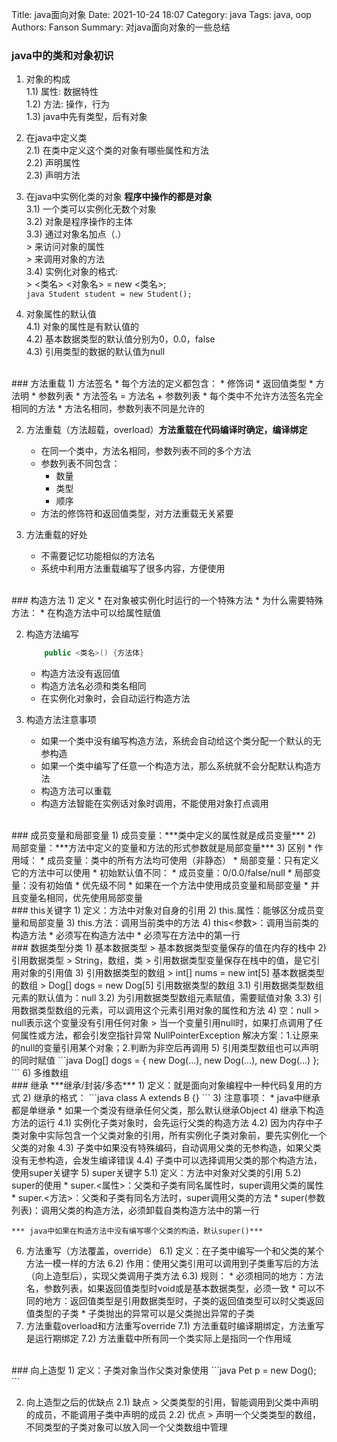Title: java面向对象
Date: 2021-10-24 18:07
Category: java
Tags: java, oop
Authors: Fanson
Summary: 对java面向对象的一些总结


### java中的类和对象初识  
1) 对象的构成  
    1.1) 属性: 数据特性  
    1.2) 方法: 操作，行为  
    1.3) java中先有类型，后有对象    
  
2) 在java中定义类  
    2.1) 在类中定义这个类的对象有哪些属性和方法  
    2.2) 声明属性  
    2.3) 声明方法  

3) 在java中实例化类的对象 **程序中操作的都是对象**  
    3.1) 一个类可以实例化无数个对象  
    3.2) 对象是程序操作的主体  
    3.3) 通过对象名加点（.）  
        > 来访问对象的属性  
        > 来调用对象的方法  
    3.4) 实例化对象的格式:  
        > <类名> <对象名> = new <类名>;  
        ```java
            Student student = new Student();  
        ```

4) 对象属性的默认值  
    4.1) 对象的属性是有默认值的  
    4.2) 基本数据类型的默认值分别为0，0.0，false  
    4.3) 引用类型的数据的默认值为null

</br>
### 方法重载
1) 方法签名  
   * 每个方法的定义都包含：
     * 修饰词
     * 返回值类型
     * 方法明
     * 参数列表
   * 方法签名 = 方法名 + 参数列表
   * 每个类中不允许方法签名完全相同的方法
   * 方法名相同，参数列表不同是允许的
  
2) 方法重载（方法超载，overload）**方法重载在代码编译时确定，编译绑定**  
   * 在同一个类中，方法名相同，参数列表不同的多个方法
   * 参数列表不同包含：
     * 数量
     * 类型
     * 顺序
   * 方法的修饰符和返回值类型，对方法重载无关紧要

3) 方法重载的好处  
   * 不需要记忆功能相似的方法名
   * 系统中利用方法重载编写了很多内容，方便使用

</br>
### 构造方法
1) 定义  
   * 在对象被实例化时运行的一个特殊方法
   * 为什么需要特殊方法：
      * 在构造方法中可以给属性赋值

2) 构造方法编写  
      ```java
          public <类名>() {方法体}
      ```
      * 构造方法没有返回值
      * 构造方法名必须和类名相同
      * 在实例化对象时，会自动运行构造方法

3) 构造方法注意事项  
   * 如果一个类中没有编写构造方法，系统会自动给这个类分配一个默认的无参构造
   * 如果一个类中编写了任意一个构造方法，那么系统就不会分配默认构造方法
   * 构造方法可以重载
   * 构造方法智能在实例话对象时调用，不能使用对象打点调用

</br>
### 成员变量和局部变量
1) 成员变量：***类中定义的属性就是成员变量***  
2) 局部变量：***方法中定义的变量和方法的形式参数就是局部变量***  
3) 区别  
   * 作用域：
     * 成员变量：类中的所有方法均可使用（非静态）
     * 局部变量：只有定义它的方法中可以使用
   * 初始默认值不同：
     * 成员变量：0/0.0/false/null
     * 局部变量：没有初始值
   * 优先级不同
     * 如果在一个方法中使用成员变量和局部变量
     * 并且变量名相同，优先使用局部变量

</br>
### this关键字
1) 定义：方法中对象对自身的引用  
2) this.属性：能够区分成员变量和局部变量  
3) this.方法：调用当前类中的方法  
4) this<参数>：调用当前类的构造方法  
   * 必须写在构造方法中  
   * 必须写在方法中的第一行  

</br>
### 数据类型分类
1) 基本数据类型
   > 基本数据类型变量保存的值在内存的栈中  
2) 引用数据类型
   > String，数组，类  
   > 引用数据类型变量保存在栈中的值，是它引用对象的引用值
3) 引用数据类型的数组
   > int[] nums = new int[5]  基本数据类型的数组  
   > Dog[] dogs = new Dog[5]  引用数据类型的数组
   3.1) 引用数据类型数组元素的默认值为：null
   3.2) 为引用数据类型数组元素赋值，需要赋值对象
   3.3) 引用数据类型数组的元素，可以调用这个元素引用对象的属性和方法
4) 空：null
   > null表示这个变量没有引用任何对象  
   > 当一个变量引用null时，如果打点调用了任何属性或方法，都会引发空指针异常
   NullPointerException  
   解决方案：1.让原来的null的变量引用某个对象；2.判断为非空后再调用
5) 引用类型数组也可以声明的同时赋值
   ```java
       Dog[] dogs = {
           new Dog(...),
           new Dog(...),
           new Dog(...)
       };
   ```
6) 多维数组

</br>
### 继承 ***继承/封装/多态***
1) 定义：就是面向对象编程中一种代码复用的方式
2) 继承的格式：
   ```java
       class A extends B {}
   ```
3) 注意事项：
   * java中继承都是单继承
   * 如果一个类没有继承任何父类，那么默认继承Object
4) 继承下构造方法的运行
   4.1) 实例化子类对象时，会先运行父类的构造方法
   4.2) 因为内存中子类对象中实际包含一个父类对象的引用，所有实例化子类对象前，要先实例化一个父类的对象
   4.3) 子类中如果没有特殊编码，自动调用父类的无参构造，如果父类没有无参构造，会发生编译错误
   4.4) 子类中可以选择调用父类的那个构造方法，使用super关键字
5) super关键字
   5.1) 定义：方法中对象对父类的引用
   5.2) super的使用
       * super.<属性>：父类和子类有同名属性时，super调用父类的属性
       * super.<方法>：父类和子类有同名方法时，super调用父类的方法
       * super(参数列表)：调用父类的构造方法，必须卸载自类构造方法中的第一行
  
    *** java中如果在构造方法中没有编写哪个父类的构造，默认super()***

6) 方法重写（方法覆盖，override）
   6.1) 定义：在子类中编写一个和父类的某个方法一模一样的方法
   6.2) 作用：使用父类引用可以调用到子类重写后的方法（向上造型后），实现父类调用子类方法
   6.3) 规则：
       * 必须相同的地方：方法名，参数列表，如果返回值类型时void或是基本数据类型，必须一致
       * 可以不同的地方：返回值类型是引用数据类型时，子类的返回值类型可以时父类返回值类型的子类
       * 子类抛出的异常可以是父类抛出异常的子类
7) 方法重载overload和方法重写override
   7.1) 方法重载时编译期绑定，方法重写是运行期绑定
   7.2) 方法重载中所有同一个类实际上是指同一个作用域

</br>
### 向上造型
1) 定义：子类对象当作父类对象使用
   ```java
       Pet p = new Dog();
   ```

2) 向上造型之后的优缺点
   2.1) 缺点
       > 父类类型的引用，智能调用到父类中声明的成员，不能调用子类中声明的成员
   2.2) 优点
       > 声明一个父类类型的数组，不同类型的子类对象可以放入同一个父类数组中管理